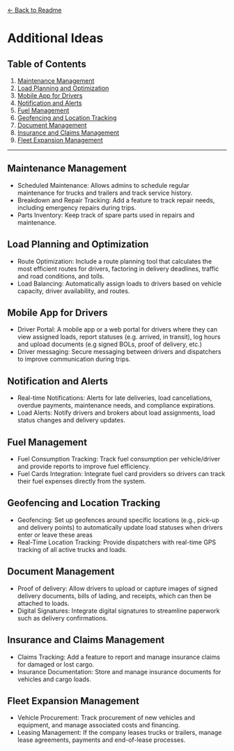 [← Back to Readme](../readme.md)

# Additional Ideas

## Table of Contents
1. [Maintenance Management](#maintenance-management)
2. [Load Planning and Optimization](#load-planning-and-optimization)
3. [Mobile App for Drivers](#mobile-app-for-drivers)
4. [Notification and Alerts](#notification-and-alerts)
5. [Fuel Management](#fuel-management)
6. [Geofencing and Location Tracking](#geofencing-and-location-tracking)
7. [Document Management](#document-management)
8. [Insurance and Claims Management](#insurance-and-claims-management)
9. [Fleet Expansion Management](#fleet-expansion-management)

---

## Maintenance Management
- Scheduled Maintenance: Allows admins to schedule regular maintenance for trucks and trailers and track service history.
- Breakdown and Repair Tracking: Add a feature to track repair needs, including emergency repairs during trips.
- Parts Inventory: Keep track of spare parts used in repairs and maintenance.

## Load Planning and Optimization
- Route Optimization: Include a route planning tool that calculates the most efficient routes for drivers, factoring in delivery deadlines, traffic and road conditions, and tolls.
- Load Balancing: Automatically assign loads to drivers based on vehicle capacity, driver availability, and routes.

## Mobile App for Drivers
- Driver Portal: A mobile app or a web portal for drivers where they can view assigned loads, report statuses (e.g. arrived, in transit), log hours and upload documents (e.g signed BOLs, proof of delivery, etc.)
- Driver messaging: Secure messaging between drivers and dispatchers to improve communication during trips.

## Notification and Alerts
- Real-time Notifications: Alerts for late deliveries, load cancellations, overdue payments, maintenance needs, and compliance expirations.
- Load Alerts: Notify drivers and brokers about load assignments, load status changes and delivery updates.

## Fuel Management
- Fuel Consumption Tracking: Track fuel consumption per vehicle/driver and provide reports to improve fuel efficiency.
- Fuel Cards Integration: Integrate fuel card providers so drivers can track their fuel expenses directly from the system.

## Geofencing and Location Tracking
- Geofencing: Set up geofences around specific locations (e.g., pick-up and delivery points) to automatically update load statuses when drivers enter or leave these areas
- Real-Time Location Tracking: Provide dispatchers with real-time GPS tracking of all active trucks and loads.

## Document Management
- Proof of delivery: Allow drivers to upload or capture images of signed delivery documents, bills of lading, and receipts, which can then be attached to loads.
- Digital Signatures: Integrate digital signatures to streamline paperwork such as delivery confirmations.

## Insurance and Claims Management
- Claims Tracking: Add a feature to report and manage insurance claims for damaged or lost cargo.
- Insurance Documentation: Store and manage insurance documents for vehicles and cargo loads.

## Fleet Expansion Management
- Vehicle Procurement: Track procurement of new vehicles and equipment, and manage associated costs and financing.
- Leasing Management: If the company leases trucks or trailers, manage lease agreements, payments and end-of-lease processes.

